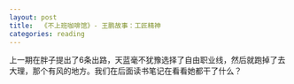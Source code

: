 ```yaml
---
layout: post
title:  《不上班咖啡馆》- 王鹏故事：工匠精神
categories: reading
---
```


上一期在胖子提出了6条出路，天蓝毫不犹豫选择了自由职业线，然后就跑掉了去大理，那个有风的地方。我们在后面读书笔记在看看她都干了什么？
<!--stackedit_data:
eyJoaXN0b3J5IjpbLTkzNTEwNTgxOCwtMTIyODIyNDI0NF19
-->